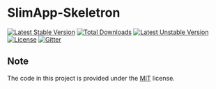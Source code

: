 # SlimApp-Skeletron

[![Latest Stable Version](https://poser.pugx.org/horstoeko/slimapp-skeleton/v/stable.png)](https://packagist.org/packages/horstoeko/slimapp-skeleton) [![Total Downloads](https://poser.pugx.org/horstoeko/slimapp-skeleton/downloads.png)](https://packagist.org/packages/horstoeko/slimapp-skeleton) [![Latest Unstable Version](https://poser.pugx.org/horstoeko/slimapp-skeleton/v/unstable.png)](https://packagist.org/packages/horstoeko/slimapp-skeleton) [![License](https://poser.pugx.org/horstoeko/slimapp-skeleton/license.png)](https://packagist.org/packages/horstoeko/slimapp-skeleton) [![Gitter](https://badges.gitter.im/Join%20Chat.svg)](https://gitter.im/horstoeko/slimapp-skeleton)

## Note

The code in this project is provided under the [MIT](https://opensource.org/licenses/MIT) license.
